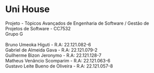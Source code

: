 # Uni House
Projeto - Tópicos Avançados de Engenharia de Software / Gestão de Projetos de Software - CC7532<br/>
Grupo G<br/><br/>
Bruno Umeoka Higuti             - R.A: 22.121.082-6<br/>
Gabriel de Almeida Gava         - R.A: 22.121.079-2<br/>
Guilherme Bizon Jeronymo        - R.A: 22.121.128-7<br/>
Matheus Venâncio Scomparim      - R.A: 22.121.063-6<br/>
Gustavo Leite Bueno de Oliveira - R.A: 22.121.057-8<br/>
